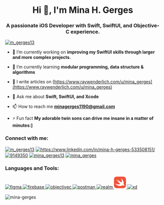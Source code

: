 <h1 align="center">Hi 👋, I'm Mina H. Gerges</h1>
<h3 align="center">A passionate iOS Developer with Swift, SwiftUI, and Objective-C experience.</h3>

<p align="left"> <a href="https://twitter.com/m_gerges13" target="blank"><img src="https://img.shields.io/twitter/follow/m_gerges13?logo=twitter&style=for-the-badge" alt="m_gerges13" /></a> </p>

- 🔭 I’m currently working on **improving my SwiftUI skills through larger and more complex projects.**

- 🌱 I’m currently learning **modular programming, data structure & algorithms**

- 📝 I write articles on [https://www.raywenderlich.com/u/mina_gerges](https://www.raywenderlich.com/u/mina_gerges)

- 💬 Ask me about **Swift, SwiftUI, and Xcode**

- 📫 How to reach me **minagerges1190@gmail.com**

- ⚡ Fun fact **My adorable twin sons can drive me insane in a matter of minutes:]**

<h3 align="left">Connect with me:</h3>
<p align="left">
<a href="https://twitter.com/m_gerges13" target="blank"><img align="center" src="https://raw.githubusercontent.com/rahuldkjain/github-profile-readme-generator/master/src/images/icons/Social/twitter.svg" alt="m_gerges13" height="30" width="40" /></a>
<a href="https://linkedin.com/in/https://www.linkedin.com/in/mina-h-gerges-533508151/" target="blank"><img align="center" src="https://raw.githubusercontent.com/rahuldkjain/github-profile-readme-generator/master/src/images/icons/Social/linked-in-alt.svg" alt="https://www.linkedin.com/in/mina-h-gerges-533508151/" height="30" width="40" /></a>
<a href="https://stackoverflow.com/users/9149350" target="blank"><img align="center" src="https://raw.githubusercontent.com/rahuldkjain/github-profile-readme-generator/master/src/images/icons/Social/stack-overflow.svg" alt="9149350" height="30" width="40" /></a>
<a href="https://www.hackerrank.com/mina_gerges13" target="blank"><img align="center" src="https://raw.githubusercontent.com/rahuldkjain/github-profile-readme-generator/master/src/images/icons/Social/hackerrank.svg" alt="mina_gerges13" height="30" width="40" /></a>
<a href="https://www.leetcode.com/mina_gerges" target="blank"><img align="center" src="https://raw.githubusercontent.com/rahuldkjain/github-profile-readme-generator/master/src/images/icons/Social/leet-code.svg" alt="mina_gerges" height="30" width="40" /></a>
</p>

<h3 align="left">Languages and Tools:</h3>
<p align="left"> <a href="https://www.figma.com/" target="_blank" rel="noreferrer"> <img src="https://www.vectorlogo.zone/logos/figma/figma-icon.svg" alt="figma" width="40" height="40"/> </a> <a href="https://firebase.google.com/" target="_blank" rel="noreferrer"> <img src="https://www.vectorlogo.zone/logos/firebase/firebase-icon.svg" alt="firebase" width="40" height="40"/> </a> <a href="https://developer.apple.com/library/archive/documentation/Cocoa/Conceptual/ProgrammingWithObjectiveC/Introduction/Introduction.html" target="_blank" rel="noreferrer"> <img src="https://www.vectorlogo.zone/logos/apple_objectivec/apple_objectivec-icon.svg" alt="objectivec" width="40" height="40"/> </a> <a href="https://postman.com" target="_blank" rel="noreferrer"> <img src="https://www.vectorlogo.zone/logos/getpostman/getpostman-icon.svg" alt="postman" width="40" height="40"/> </a> <a href="https://realm.io/" target="_blank" rel="noreferrer"> <img src="https://raw.githubusercontent.com/bestofjs/bestofjs-webui/8665e8c267a0215f3159df28b33c365198101df5/public/logos/realm.svg" alt="realm" width="40" height="40"/> </a> <a href="https://developer.apple.com/swift/" target="_blank" rel="noreferrer"> <img src="https://raw.githubusercontent.com/devicons/devicon/master/icons/swift/swift-original.svg" alt="swift" width="40" height="40"/> </a> <a href="https://www.adobe.com/products/xd.html" target="_blank" rel="noreferrer"> <img src="https://cdn.worldvectorlogo.com/logos/adobe-xd.svg" alt="xd" width="40" height="40"/> </a> </p>

<p><img align="center" src="https://github-readme-stats.vercel.app/api/top-langs?username=mina-gerges&show_icons=true&locale=en&layout=compact" alt="mina-gerges" /></p>
